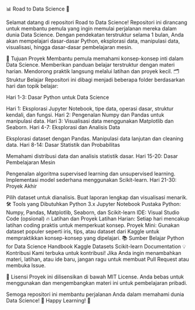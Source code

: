 📊 Road to Data Science 🚀

Selamat datang di repositori Road to Data Science!
Repositori ini dirancang untuk membantu pemula yang ingin memulai perjalanan mereka dalam dunia Data Science. Dengan pendekatan terstruktur selama 1 bulan, Anda akan mempelajari dasar-dasar Python, eksplorasi data, manipulasi data, visualisasi, hingga dasar-dasar pembelajaran mesin.

🎯 Tujuan Proyek
Membantu pemula memahami konsep-konsep inti dalam Data Science.
Memberikan panduan belajar terstruktur dengan materi harian.
Mendorong praktik langsung melalui latihan dan proyek kecil.
🗂️ Struktur Belajar
Repositori ini dibagi menjadi beberapa folder berdasarkan hari dan topik belajar:

Hari 1-3: Dasar Python untuk Data Science

Hari 1: Eksplorasi Jupyter Notebook, tipe data, operasi dasar, struktur kendali, dan fungsi.
Hari 2: Pengenalan Numpy dan Pandas untuk manipulasi data.
Hari 3: Visualisasi data menggunakan Matplotlib dan Seaborn.
Hari 4-7: Eksplorasi dan Analisis Data

Eksplorasi dataset dengan Pandas.
Manipulasi data lanjutan dan cleaning data.
Hari 8-14: Dasar Statistik dan Probabilitas

Memahami distribusi data dan analisis statistik dasar.
Hari 15-20: Dasar Pembelajaran Mesin

Pengenalan algoritma supervised learning dan unsupervised learning.
Implementasi model sederhana menggunakan Scikit-learn.
Hari 21-30: Proyek Akhir

Pilih dataset untuk dianalisis.
Buat laporan lengkap dan visualisasi menarik.
🛠️ Tools yang Dibutuhkan
Python 3.x
Jupyter Notebook
Pustaka Python: Numpy, Pandas, Matplotlib, Seaborn, dan Scikit-learn
IDE: Visual Studio Code (opsional)
🔥 Latihan dan Proyek
Latihan Harian: Setiap hari mencakup latihan coding praktis untuk memperkuat konsep.
Proyek Mini: Gunakan dataset populer seperti iris, tips, atau dataset dari Kaggle untuk mempraktikkan konsep-konsep yang dipelajari.
📚 Sumber Belajar
Python for Data Science Handbook
Kaggle Datasets
Scikit-learn Documentation
💡 Kontribusi
Kami terbuka untuk kontribusi! Jika Anda ingin menambahkan materi, latihan, atau ide baru, jangan ragu untuk membuat Pull Request atau membuka Issue.

🤝 Lisensi
Proyek ini dilisensikan di bawah MIT License. Anda bebas untuk menggunakan dan mengembangkan materi ini untuk pembelajaran pribadi.

Semoga repositori ini membantu perjalanan Anda dalam memahami dunia Data Science! 🚀
Happy Learning! 🎉
